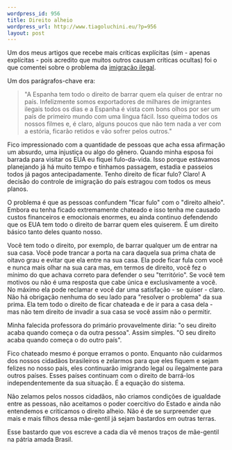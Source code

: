 ```yaml
--- 
wordpress_id: 956
title: Direito alheio
wordpress_url: http://www.tiagoluchini.eu/?p=956
layout: post
---
```

Um dos meus artigos que recebe mais críticas explícitas (sim - apenas explícitas - pois acredito que muitos outros causam críticas ocultas) foi o que comentei sobre o problema da <a href="http://www.tiagoluchini.eu/2008/03/12/espanha-e-o-problema-da-imigracao-ilegal/#comment-5047" target="_self">imigração ilegal</a>.

Um dos parágrafos-chave era:
<blockquote>"A Espanha tem todo o direito de barrar quem ela quiser de entrar no país. Infelizmente somos exportadores de milhares de imigrantes ilegais todos os dias e a Espanha é vista com bons olhos por ser um país de primeiro mundo com uma língua fácil. Isso queima todos os nossos filmes e, é claro, alguns poucos que não tem nada a ver com a estória, ficarão retidos e vão sofrer pelos outros."</blockquote>
Fico impressionado com a quantidade de pessoas que acha essa afirmação um absurdo, uma injustiça ou algo do gênero. Quando minha esposa foi barrada para visitar os EUA eu fiquei fulo-da-vida. Isso porque estávamos planejando já há muito tempo e tínhamos passagem, estadia e passeios todos já pagos antecipadamente. Tenho direito de ficar fulo? Claro! A decisão do controle de imigração do país estragou com todos os meus planos.

O problema é que as pessoas confundem "ficar fulo" com o "direito alheio". Embora eu tenha ficado extremamente chateado e isso tenha me causado custos financeiros e emocionais enormes, eu ainda continuo defendendo que os EUA tem todo o direito de barrar quem eles quiserem. É um direito básico tanto deles quanto nosso.

Você tem todo o direito, por exemplo, de barrar qualquer um de entrar na sua casa. Você pode trancar a porta na cara daquela sua prima chata de oitavo grau e evitar que ela entre na sua casa. Ela pode ficar fula com você e nunca mais olhar na sua cara mas, em termos de direito, você fez o mínimo do que achava correto para defender o seu "território". Se você tem motivos ou não é uma resposta que cabe única e exclusivamente a você. No máximo ela pode reclamar e você dar uma satisfação - se quiser - claro. Não há obrigação nenhuma do seu lado para "resolver o problema" da sua prima. Ela tem todo o direito de ficar chateada e de ir para a casa dela - mas não tem direito de invadir a sua casa se você assim não o permitir.

Minha falecida professora do primário provavelmente diria: "o seu direito acaba quando começa o da outra pessoa". Assim simples. "O seu direito acaba quando começa o do outro país".

Fico chateado mesmo é porque erramos o ponto. Enquanto não cuidarmos dos nossos cidadãos brasileiros e zelarmos para que eles fiquem e sejam felizes no nosso país, eles continuarão imigrando legal ou ilegalmente para outros países. Esses países continuam com o direito de barrá-los independentemente da sua situação. É a equação do sistema.

Não zelamos pelos nossos cidadãos, não criamos condições de igualdade entre as pessoas, não aceitamos o poder coercitivo do Estado e ainda não entendemos e criticamos o direito alheio. Não é de se surpreender que mais e mais filhos dessa mãe-gentil já sejam bastardos em outras terras.

Esse bastardo que vos escreve a cada dia vê menos traços de mãe-gentil na pátria amada Brasil.
